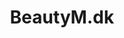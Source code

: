 ---
title: 'BeautyM.dk'
description: 'Lorem ipsum dolor sit amet'
pubDate: '21 jan 2024'
heroImage: '/project/beautym.jpeg'
isPost: false
type: "Freelance"
---
